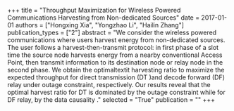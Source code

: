 +++
title = "Throughput Maximization for Wireless Powered Communications Harvesting from Non-dedicated Sources"
date = 2017-01-01
authors = ["Hongxing Xia", "Yongzhao Li", "Hailin Zhang"]
publication_types = ["2"]
abstract = "We consider the wireless powered communications where users harvest energy from non-dedicated sources. The user follows a harvest-then-transmit protocol: in first phase of a slot time the source node harvests energy from a nearby conventional Access Point, then transmit information to its destination node or relay node in the second phase. We obtain the optimaltextit harvesting ratio to maximize the expected throughput for direct transmission (DT )and decode forward (DF) relay under outage constraint, respectively. Our results reveal that the optimal harvest ratio for DT is dominated by the outage constraint while for DF relay, by the data causality ."
selected = "True"
publication = ""
+++

